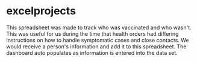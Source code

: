 # excelprojects

This spreadsheet was made to track who was vaccinated and who wasn't. This was useful for us during the time that health orders had differing instructions on
how to handle symptomatic cases and close contacts. We would receive a person's information and add it to this spreadsheet. The dashboard auto populates as information
is entered into the data set.
